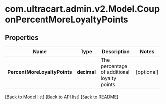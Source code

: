 
# com.ultracart.admin.v2.Model.CouponPercentMoreLoyaltyPoints

## Properties

Name | Type | Description | Notes
------------ | ------------- | ------------- | -------------
**PercentMoreLoyaltyPoints** | **decimal** | The percentage of additional loyalty points | [optional] 

[[Back to Model list]](../README.md#documentation-for-models)
[[Back to API list]](../README.md#documentation-for-api-endpoints)
[[Back to README]](../README.md)

